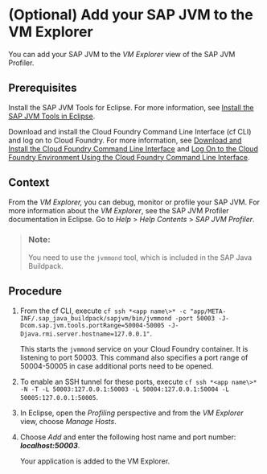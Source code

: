 <!-- loioc9640b6bc22b43da8ec1b805f199e9ca -->

# \(Optional\) Add your SAP JVM to the VM Explorer

You can add your SAP JVM to the *VM Explorer* view of the SAP JVM Profiler.



<a name="loioc9640b6bc22b43da8ec1b805f199e9ca__prereq_t3z_fnh_4cb"/>

## Prerequisites

Install the SAP JVM Tools for Eclipse. For more information, see [Install the SAP JVM Tools in Eclipse](Install_the_SAP_JVM_Tools_in_Eclipse_6321379.md).

Download and install the Cloud Foundry Command Line Interface \(cf CLI\) and log on to Cloud Foundry. For more information, see [Download and Install the Cloud Foundry Command Line Interface](../50-administration-and-ops/Download_and_Install_the_Cloud_Foundry_Command_Line_Interface_4ef907a.md) and [Log On to the Cloud Foundry Environment Using the Cloud Foundry Command Line Interface](../50-administration-and-ops/Log_On_to_the_Cloud_Foundry_Environment_Using_the_Cloud_Foundry_Command_Line_Interface_7a37d66.md).



## Context

From the *VM Explorer,* you can debug, monitor or profile your SAP JVM. For more information about the *VM Explorer*, see the SAP JVM Profiler documentation in Eclipse. Go to *Help* \> *Help Contents* \> *SAP JVM Profiler*.

> ### Note:  
> You need to use the `jvmmond` tool, which is included in the SAP Java Buildpack.



## Procedure

1.  From the cf CLI, execute `cf ssh *<app name\>* -c "app/META-INF/.sap_java_buildpack/sapjvm/bin/jvmmond -port 50003 -J-Dcom.sap.jvm.tools.portRange=50004-50005 -J-Djava.rmi.server.hostname=127.0.0.1"`.

    This starts the `jvmmond` service on your Cloud Foundry container. It is listening to port 50003. This command also specifies a port range of 50004-50005 in case additional ports need to be opened.

2.  To enable an SSH tunnel for these ports, execute `cf ssh *<app name\>* -N -T -L 50003:127.0.0.1:50003 -L 50004:127.0.0.1:50004 -L 50005:127.0.0.1:50005`.

3.  In Eclipse, open the *Profiling* perspective and from the *VM Explorer* view, choose *Manage Hosts*.

4.  Choose *Add* and enter the following host name and port number: ***localhost:50003***.

    Your application is added to the VM Explorer.


